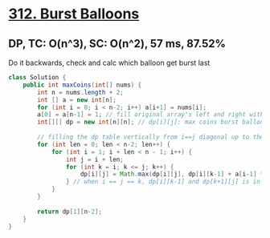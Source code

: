# [312. Burst Balloons](https://leetcode.com/problems/burst-balloons/)

## DP, TC: O(n^3), SC: O(n^2), 57 ms, 87.52%
Do it backwards, check and calc which balloon get burst last
```java
class Solution {
    public int maxCoins(int[] nums) {
        int n = nums.length + 2;
        int [] a = new int[n];
        for (int i = 0; i < n-2; i++) a[i+1] = nums[i];
        a[0] = a[n-1] = 1; // fill original array's left and right with 1 to handle corner case
        int[][] dp = new int[n][n]; // dp[i][j]: max coins burst balloons between [i, j] (inclusive) 
        
        // filling the dp table vertically from i==j diagonal up to the top
        for (int len = 0; len < n-2; len++) {
            for (int i = 1; i + len < n - 1; i++) {
                int j = i + len;
                for (int k = i; k <= j; k++) {
                    dp[i][j] = Math.max(dp[i][j], dp[i][k-1] + a[i-1] * a[k] * a[j + 1] + dp[k+1][j]);
                } // when i == j == k, dp[i][k-1] and dp[k+1][j] is in the lower half of dp which is never filled, so they'll be 0 (defaulted), and that's what we want
            }
        }
        
        return dp[1][n-2];
    }
}
```